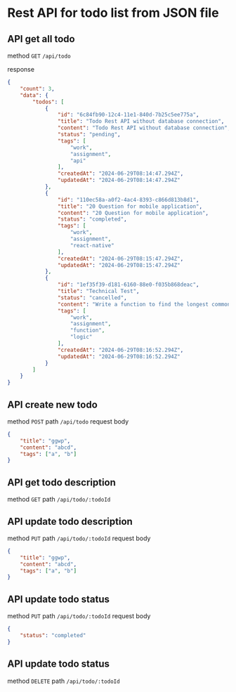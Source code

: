 
# Rest API for todo list from JSON file

## API get all todo
method `GET`
`/api/todo`

response
```json
{
    "count": 3,
    "data": {
        "todos": [
            {
                "id": "6c84fb90-12c4-11e1-840d-7b25c5ee775a",
                "title": "Todo Rest API without database connection",
                "content": "Todo Rest API without database connection",
                "status": "pending",
                "tags": [
                    "work",
                    "assignment",
                    "api"
                ],
                "createdAt": "2024-06-29T08:14:47.294Z",
                "updatedAt": "2024-06-29T08:14:47.294Z"
            },
            {
                "id": "110ec58a-a0f2-4ac4-8393-c866d813b8d1",
                "title": "20 Question for mobile application",
                "content": "20 Question for mobile application",
                "status": "completed",
                "tags": [
                    "work",
                    "assignment",
                    "react-native"
                ],
                "createdAt": "2024-06-29T08:15:47.294Z",
                "updatedAt": "2024-06-29T08:15:47.294Z"
            },
            {
                "id": "1ef35f39-d181-6160-88e0-f035b868deac",
                "title": "Technical Test",
                "status": "cancelled",
                "content": "Write a function to find the longest common prefix string amongst an array of strings.",
                "tags": [
                    "work",
                    "assignment",
                    "function",
                    "logic"
                ],
                "createdAt": "2024-06-29T08:16:52.294Z",
                "updatedAt": "2024-06-29T08:16:52.294Z"
            }
        ]
    }
}
```

## API create new todo
method `POST`
path `/api/todo`
request body
```json
{
	"title": "ggwp",
	"content": "abcd",
	"tags": ["a", "b"]
}
```

## API get todo description
method `GET`
path `/api/todo/:todoId`

## API update todo description
method `PUT`
path `/api/todo/:todoId`
request body
```json
{
	"title": "ggwp",
	"content": "abcd",
	"tags": ["a", "b"]
}
```

## API update todo status
method `PUT`
path `/api/todo/:todoId`
request body
```json
{
	"status": "completed"
}
```

## API update todo status
method `DELETE`
path `/api/todo/:todoId`